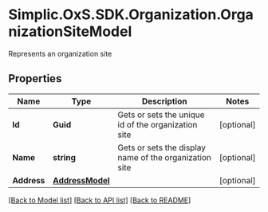 # Simplic.OxS.SDK.Organization.OrganizationSiteModel
Represents an organization site

## Properties

Name | Type | Description | Notes
------------ | ------------- | ------------- | -------------
**Id** | **Guid** | Gets or sets the unique id of the organization site | [optional] 
**Name** | **string** | Gets or sets the display name of the organization site | [optional] 
**Address** | [**AddressModel**](AddressModel.md) |  | [optional] 

[[Back to Model list]](../README.md#documentation-for-models) [[Back to API list]](../README.md#documentation-for-api-endpoints) [[Back to README]](../README.md)

